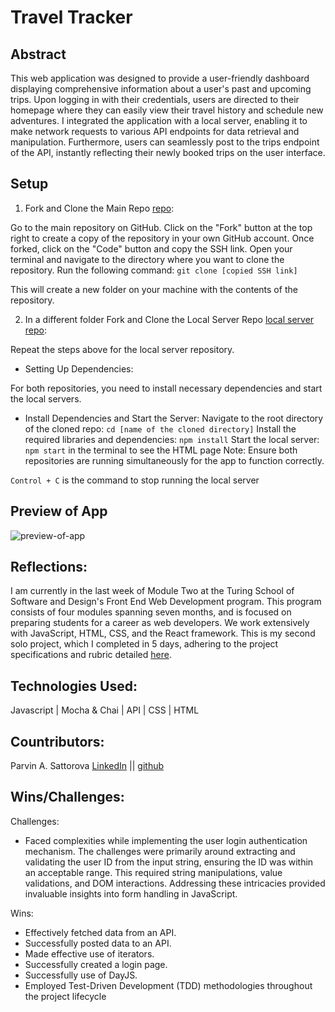 # Travel Tracker

## Abstract
This web application was designed to provide a user-friendly dashboard displaying comprehensive information about a user's past and upcoming trips. Upon logging in with their credentials, users are directed to their homepage where they can easily view their travel history and schedule new adventures. I integrated the application with a local server, enabling it to make network requests to various API endpoints for data retrieval and manipulation. Furthermore, users can seamlessly post to the trips endpoint of the API, instantly reflecting their newly booked trips on the user interface.

## Setup
1. Fork and Clone the Main Repo [repo](https://github.com/sarahcatherine311/travel-tracker):

Go to the main repository on GitHub.
Click on the "Fork" button at the top right to create a copy of the repository in your own GitHub account.
Once forked, click on the "Code" button and copy the SSH link.
Open your terminal and navigate to the directory where you want to clone the repository.
Run the following command: ```git clone [copied SSH link]```

This will create a new folder on your machine with the contents of the repository.

2. In a different folder Fork and Clone the Local Server Repo [local server repo](https://github.com/turingschool-examples/travel-tracker-api):

Repeat the steps above for the local server repository.

- Setting Up Dependencies:

For both repositories, you need to install necessary dependencies and start the local servers.
- Install Dependencies and Start the Server:
  Navigate to the root directory of the cloned repo: ```cd [name of the cloned directory]```
  Install the required libraries and dependencies: ```npm install```
  Start the local server: ```npm start``` in the terminal to see the HTML page
  Note: Ensure both repositories are running simultaneously for the app to function correctly.

```Control + C``` is the command to stop running the local server

## Preview of App

![preview-of-app](https://media.giphy.com/) 

## Reflections: 
I am currently in the last week of Module Two at the Turing School of Software and Design's Front End Web Development program. This program consists of four modules spanning seven months, and is focused on preparing students for a career as web developers. We work extensively with JavaScript, HTML, CSS, and the React framework. This is my second solo project, which I completed in 5 days, adhering to the project specifications and rubric detailed [here](https://frontend.turing.edu/projects/travel-tracker.html). 

## Technologies Used:
Javascript | Mocha & Chai | API | CSS | HTML

## Countributors:
Parvin A. Sattorova [LinkedIn](https://www.linkedin.com/in/parvin-sattorova-edwards-357526b3/) || [github](https://github.com/Sulton88Mehron90)  

## Wins/Challenges:
Challenges: 
- Faced complexities while implementing the user login authentication mechanism. The challenges were primarily around extracting and validating the user ID from the input string, ensuring the ID was within an acceptable range. This required string manipulations, value validations, and DOM interactions. Addressing these intricacies provided invaluable insights into form handling in JavaScript.

Wins: 
 - Effectively fetched data from an API.
 - Successfully posted data to an API.
 - Made effective use of iterators.
 - Successfully created a login page.
 - Successfully use of DayJS.
 - Employed Test-Driven Development (TDD) methodologies throughout the project lifecycle